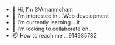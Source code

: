 - 👋 Hi, I’m @Amanmoham
- 👀 I’m interested in ...Web development
- 🌱 I’m currently learning ...it
- 💞️ I’m looking to collaborate on ..
- 📫 How to reach me ...914985782

<!---
Amanmoham/Amanmoham is a ✨ special ✨ repository because its `README.md` (this file) appears on your GitHub profile.
You can click the Preview link to take a look at your changes.
--->
